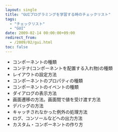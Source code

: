 ```yaml
---
layout: single
title: "GUIプログラミングを学習する時のチェックリスト"
tags:
  - "チェックリスト"
  - "GUI"
date: 2009-02-14 00:00:00+09:00
redirect_from:
  - /2009/02/gui.html
toc: false
---
```


- コンポーネントの種類
- コンテナ(コンポーネントを配置する入れ物)の種類
- レイアウトの設定方法
- コンポーネントのプロパティの種類
- コンポーネントのイベントの種類
- ダイアログの表示方法
- 画面遷移の方法。画面間で値を受け渡す方法
- デバッグの方法
- キャッチされなかった例外の処理方法
- ログ、コンソールなどへの出力方法
- カスタム・コンポーネントの作り方
